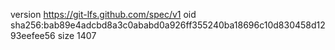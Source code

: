version https://git-lfs.github.com/spec/v1
oid sha256:bab89e4adcbd8a3c0ababd0a926ff355240ba18696c10d830458d1293eefee56
size 1407
